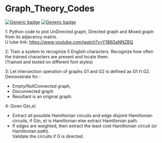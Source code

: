 # Graph_Theory_Codes

[![Generic badge](https://img.shields.io/badge/GRAPH-THEORY-BLUE.svg)](https://shields.io/)
[![Generic badge](https://img.shields.io/badge/IMAGE-PROCESSING-<BLUE>.svg)](https://shields.io/)

1: 
Python code to plot UnDirected graph, Directed graph and Mixed graph from its adjacency matrix.<br/>
U tube link:  https://www.youtube.com/watch?v=Y186GaNNZBQ

2:
Train a system to recognize 5 English characters. Recognize how often the trained characters are present and locate them.<br/>
(Trained and tested on different font styles)

3: 
Let intersection operation of graphs G1 and G2 is defined as G1 Ո G2. <br/>
Demonstrate for : <br/>
* Empty/NullConnected graph,
* Disconnected graph
* Resultant is an original graph.

4:
Given G(n,e) <br/>
* Extract all possible Hamiltonian circuits and edge disjoint Hamiltonian circuits, if G(n, e) is Hamiltonian else extract Hamiltonian path.<br/>
* If edges are weighted, then extract the least cost Hamiltonian circuit (or Hamiltonian path).<br/>
Validate the circuits if G is directed.
